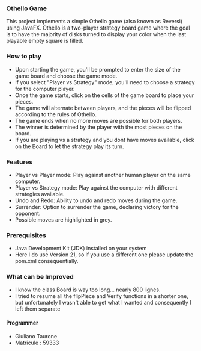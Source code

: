 ### Othello Game
This project implements a simple Othello game (also known as Reversi) using JavaFX. Othello is a two-player strategy board game where the goal is to have the majority of disks turned to display your color when the last playable empty square is filled.

### How to play
- Upon starting the game, you'll be prompted to enter the size of the game board and choose the game mode.
- If you select "Player vs Strategy" mode, you'll need to choose a strategy for the computer player.
- Once the game starts, click on the cells of the game board to place your pieces.
- The game will alternate between players, and the pieces will be flipped according to the rules of     Othello.
- The game ends when no more moves are possible for both players.
- The winner is determined by the player with the most pieces on the board.
- If you are playing vs a strategy and you dont have moves available, click on the Board to let the  strategy play its turn.

### Features
- Player vs Player mode: Play against another human player on the same computer.
- Player vs Strategy mode: Play against the computer with different strategies available.
- Undo and Redo: Ability to undo and redo moves during the game.
- Surrender: Option to surrender the game, declaring victory for the opponent.
- Possible moves are highlighted in grey.

### Prerequisites 
- Java Development Kit (JDK) installed on your system
- Here I do use Version 21, so if you use  a different one please update the pom.xml consequentially.

### What can be Improved
- I know the class Board is way too long... nearly 800 lignes.
- I tried to resume all the flipPiece and Verify functions in a shorter one, but unfortunately I wasn't able to get what I wanted and consequently I left them separate

#### Programmer
- Giuliano Taurone 
- Matricule : 59333